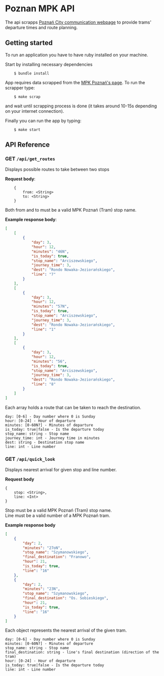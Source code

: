 # Poznan MPK API

The api scrapps [Poznań City communication webpage](http://www.mpk.poznan.pl) to provide trams' departure times and route planning.

## Getting started

To run an application you have to have ruby installed on your machine.

Start by installing necessary dependencies

```shell
	$ bundle install
```

App requires data scrapped from the [MPK Poznań's page](http://www.mpk.poznan.pl).
To run the scrapper type:

```shell
	$ make scrap
```

and wait until scrapping process is done (it takes around 10-15s depending on your internet connection).

Finally you can run the app by typing:

```shell
	$ make start
```

## API Reference

### GET `/api/get_routes`

Displays possible routes to take between two stops

**Request body**:

```
    {
        from: <String>
        to: <String>
    }
```

Both from and to must be a valid MPK Poznań (Tram) stop name.

**Example response body**:

```json
[
	[
		{
			"day": 3,
			"hour": 12,
			"minutes": "46N",
			"is_today": true,
			"stop_name": "Arciszewskiego",
			"journey_time": 3,
			"dest": "Rondo Nowaka-Jeziorańskiego",
			"line": "7"
		}
	],
	[
		{
			"day": 3,
			"hour": 12,
			"minutes": "57N",
			"is_today": true,
			"stop_name": "Arciszewskiego",
			"journey_time": 3,
			"dest": "Rondo Nowaka-Jeziorańskiego",
			"line": "1"
		}
	],
	[
		{
			"day": 3,
			"hour": 12,
			"minutes": "56",
			"is_today": true,
			"stop_name": "Arciszewskiego",
			"journey_time": 3,
			"dest": "Rondo Nowaka-Jeziorańskiego",
			"line": "8"
		}
	]
]
```

Each array holds a route that can be taken to reach the destination. <br>

```
day: [0-6] - Day number where 0 is Sunday
hour: [0-24] - Hour of departure
minutes: [0-60N?] - Minutes of departure
is_today: true|false - Is the departure today
stop_name: string - Stop name
journey_time: int - Journey time in minutes
dest: string - Destination stop name
line: int - Line number
```

### GET `/api/quick_look`

Displays nearest arrival for given stop and line number.

**Request body**

```
{
	stop: <String>,
	line: <Int>
}
```

Stop must be a valid MPK Poznań (Tram) stop name.<br>
Line must be a valid number of a MPK Poznań tram.

**Example response body**

```json
[
	{
		"day": 2,
		"minutes": "27oN",
		"stop_name": "Szymanowskiego",
		"final_destination": "Franowo",
		"hour": 21,
		"is_today": true,
		"line": "16"
	},
	{
		"day": 2,
		"minutes": "23N",
		"stop_name": "Szymanowskiego",
		"final_destination": "Os. Sobieskiego",
		"hour": 21,
		"is_today": true,
		"line": "16"
	}
]
```

Each object represents the nearest arrival of the given tram. <br>

```
day: [0-6] - Day number where 0 is Sunday
minutes: [0-60N?] - Minutes of departure
stop_name: string - Stop name
final_destination: string - line's final destination (direction of the tram)
hour: [0-24] - Hour of departure
is_today: true|false - Is the departure today
line: int - Line number
```
